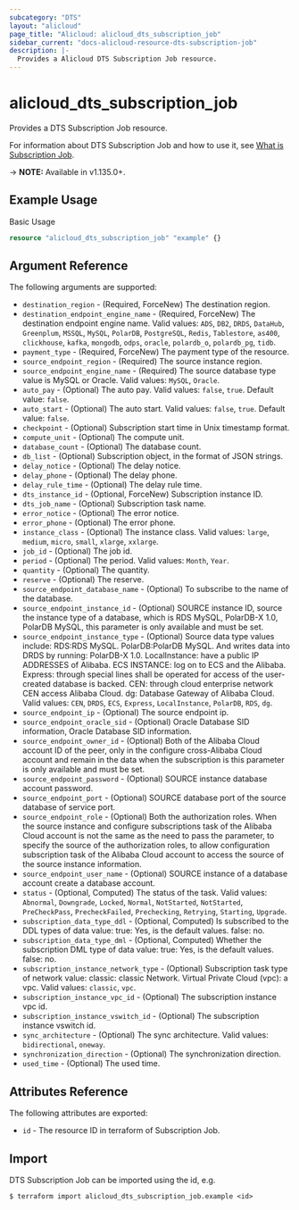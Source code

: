 ```yaml
---
subcategory: "DTS"
layout: "alicloud"
page_title: "Alicloud: alicloud_dts_subscription_job"
sidebar_current: "docs-alicloud-resource-dts-subscription-job"
description: |-
  Provides a Alicloud DTS Subscription Job resource.
---
```


# alicloud\_dts\_subscription\_job

Provides a DTS Subscription Job resource.

For information about DTS Subscription Job and how to use it, see [What is Subscription Job](https://help.aliyun.com/).

-> **NOTE:** Available in v1.135.0+.

## Example Usage

Basic Usage

```terraform
resource "alicloud_dts_subscription_job" "example" {}

```

## Argument Reference

The following arguments are supported:

* `destination_region` - (Required, ForceNew) The destination region.
* `destination_endpoint_engine_name` - (Required, ForceNew) The destination endpoint engine name. Valid values: `ADS`, `DB2`, `DRDS`, `DataHub`, `Greenplum`, `MSSQL`, `MySQL`, `PolarDB`, `PostgreSQL`, `Redis`, `Tablestore`, `as400`, `clickhouse`, `kafka`, `mongodb`, `odps`, `oracle`, `polardb_o`, `polardb_pg`, `tidb`.
* `payment_type` - (Required, ForceNew) The payment type of the resource.
* `source_endpoint_region` - (Required) The source instance region.
* `source_endpoint_engine_name` - (Required) The source database type value is MySQL or Oracle. Valid values: `MySQL`, `Oracle`.
* `auto_pay` - (Optional) The auto pay. Valid values: `false`, `true`. Default value: `false`.
* `auto_start` - (Optional) The auto start. Valid values: `false`, `true`. Default value: `false`.
* `checkpoint` - (Optional) Subscription start time in Unix timestamp format.
* `compute_unit` - (Optional) The compute unit.
* `database_count` - (Optional) The database count.
* `db_list` - (Optional) Subscription object, in the format of JSON strings.
* `delay_notice` - (Optional) The delay notice.
* `delay_phone` - (Optional) The delay phone.
* `delay_rule_time` - (Optional) The delay rule time.
* `dts_instance_id` - (Optional, ForceNew) Subscription instance ID.
* `dts_job_name` - (Optional) Subscription task name.
* `error_notice` - (Optional) The error notice.
* `error_phone` - (Optional) The error phone.
* `instance_class` - (Optional) The instance class. Valid values: `large`, `medium`, `micro`, `small`, `xlarge`, `xxlarge`.
* `job_id` - (Optional) The job id.
* `period` - (Optional) The period. Valid values: `Month`, `Year`.
* `quantity` - (Optional) The quantity.
* `reserve` - (Optional) The reserve.
* `source_endpoint_database_name` - (Optional) To subscribe to the name of the database.
* `source_endpoint_instance_id` - (Optional) SOURCE instance ID, source the instance type of a database, which is RDS MySQL, PolarDB-X 1.0, PolarDB MySQL, this parameter is only available and must be set.
* `source_endpoint_instance_type` - (Optional) Source data type values include: RDS:RDS MySQL. PolarDB:PolarDB MySQL. And writes data into DRDS by running: PolarDB-X 1.0. LocalInstance: have a public IP ADDRESSES of Alibaba. ECS INSTANCE: log on to ECS and the Alibaba. Express: through special lines shall be operated for access of the user-created database is backed. CEN: through cloud enterprise network CEN access Alibaba Cloud. dg: Database Gateway of Alibaba Cloud. Valid values: `CEN`, `DRDS`, `ECS`, `Express`, `LocalInstance`, `PolarDB`, `RDS`, `dg`.
* `source_endpoint_ip` - (Optional) The source endpoint ip.
* `source_endpoint_oracle_sid` - (Optional) Oracle Database SID information, Oracle Database SID information.
* `source_endpoint_owner_id` - (Optional) Both of the Alibaba Cloud account ID of the peer, only in the configure cross-Alibaba Cloud account and remain in the data when the subscription is this parameter is only available and must be set.
* `source_endpoint_password` - (Optional) SOURCE instance database account password.
* `source_endpoint_port` - (Optional) SOURCE database port of the source database of service port.
* `source_endpoint_role` - (Optional) Both the authorization roles. When the source instance and configure subscriptions task of the Alibaba Cloud account is not the same as the need to pass the parameter, to specify the source of the authorization roles, to allow configuration subscription task of the Alibaba Cloud account to access the source of the source instance information.
* `source_endpoint_user_name` - (Optional) SOURCE instance of a database account create a database account.
* `status` - (Optional, Computed) The status of the task. Valid values: `Abnormal`, `Downgrade`, `Locked`, `Normal`, `NotStarted`, `NotStarted`, `PreCheckPass`, `PrecheckFailed`, `Prechecking`, `Retrying`, `Starting`, `Upgrade`.
* `subscription_data_type_ddl` - (Optional, Computed) Is subscribed to the DDL types of data value: true: Yes, is the default values. false: no.
* `subscription_data_type_dml` - (Optional, Computed) Whether the subscription DML type of data value: true: Yes, is the default values. false: no.
* `subscription_instance_network_type` - (Optional) Subscription task type of network value: classic: classic Network. Virtual Private Cloud (vpc): a vpc. Valid values: `classic`, `vpc`.
* `subscription_instance_vpc_id` - (Optional) The subscription instance vpc id.
* `subscription_instance_vswitch_id` - (Optional) The subscription instance vswitch id.
* `sync_architecture` - (Optional) The sync architecture. Valid values: `bidirectional`, `oneway`.
* `synchronization_direction` - (Optional) The synchronization direction.
* `used_time` - (Optional) The used time.

## Attributes Reference

The following attributes are exported:

* `id` - The resource ID in terraform of Subscription Job.

## Import

DTS Subscription Job can be imported using the id, e.g.

```
$ terraform import alicloud_dts_subscription_job.example <id>
```